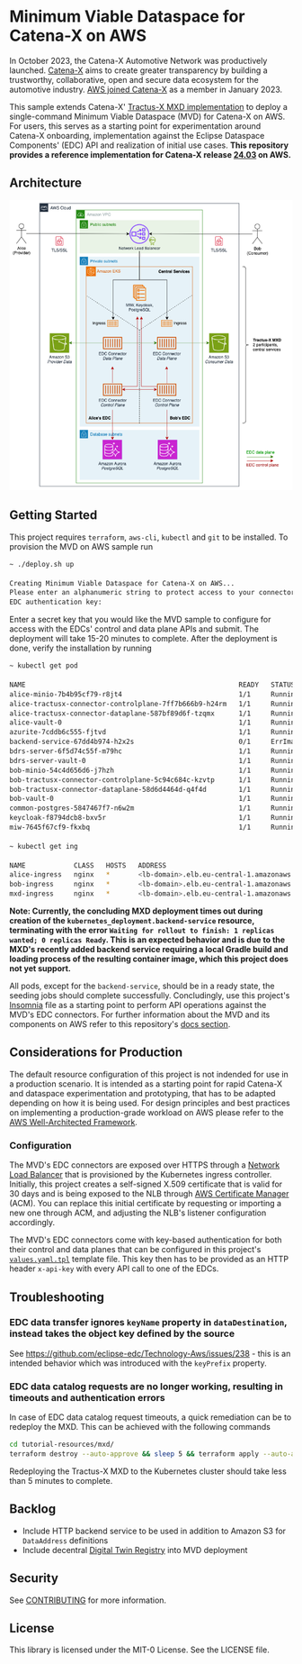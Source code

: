 # Minimum Viable Dataspace for Catena-X on AWS

In October 2023, the Catena-X Automotive Network was productively launched. [Catena-X](https://catena-x.net/) aims to create greater transparency by building a trustworthy, collaborative, open and secure data ecosystem for the automotive industry. [AWS joined Catena-X](https://aws.amazon.com/blogs/industries/aws-joins-catena-x/) as a member in January 2023.

This sample extends Catena-X' [Tractus-X MXD implementation](https://github.com/eclipse-tractusx/tutorial-resources/tree/main/mxd) to deploy a single-command Minimum Viable Dataspace (MVD) for Catena-X on AWS. For users, this serves as a starting point for experimentation around Catena-X onboarding, implementation against the Eclipse Dataspace Components' (EDC) API and realization of initial use cases. **This repository provides a reference implementation for Catena-X release [24.03](https://github.com/eclipse-tractusx/tractus-x-release/blob/main/CHANGELOG.md#2403---2024-03-08) on AWS.**

## Architecture

![architecture diagram](img/mvd-for-catenax.png)

## Getting Started

This project requires `terraform`, `aws-cli`, `kubectl` and `git` to be installed. To provision the MVD on AWS sample run

```bash
~ ./deploy.sh up

Creating Minimum Viable Dataspace for Catena-X on AWS...
Please enter an alphanumeric string to protect access to your connector APIs.
EDC authentication key:
```

Enter a secret key that you would like the MVD sample to configure for access with the EDCs' control and data plane APIs and submit.
The deployment will take 15-20 minutes to complete. After the deployment is done, verify the installation by running

```bash
~ kubectl get pod

NAME                                                     READY   STATUS              RESTARTS   AGE
alice-minio-7b4b95cf79-r8jt4                             1/1     Running             0          7m13s
alice-tractusx-connector-controlplane-7ff7b666b9-h24rm   1/1     Running             0          5m2s
alice-tractusx-connector-dataplane-587bf89d6f-tzqmx      1/1     Running             0          5m2s
alice-vault-0                                            1/1     Running             0          5m2s
azurite-7cddb6c555-fjtvd                                 1/1     Running             0          7m29s
backend-service-67dd4b974-h2x2s                          0/1     ErrImageNeverPull   0          7m13s
bdrs-server-6f5d74c55f-m79hc                             1/1     Running             0          7m9s
bdrs-server-vault-0                                      1/1     Running             0          7m9s
bob-minio-54c4d656d6-j7hzh                               1/1     Running             0          7m13s
bob-tractusx-connector-controlplane-5c94c684c-kzvtp      1/1     Running             0          5m1s
bob-tractusx-connector-dataplane-58d6d4464d-q4f4d        1/1     Running             0          5m1s
bob-vault-0                                              1/1     Running             0          5m1s
common-postgres-5847467f7-n6w2m                          1/1     Running             0          7m29s
keycloak-f8794dcb8-bxv5r                                 1/1     Running             0          7m13s
miw-7645f67cf9-fkxbq                                     1/1     Running             0          7m13s

~ kubectl get ing

NAME            CLASS   HOSTS   ADDRESS                                      PORTS   AGE
alice-ingress   nginx   *       <lb-domain>.elb.eu-central-1.amazonaws.com   80      8m14s
bob-ingress     nginx   *       <lb-domain>.elb.eu-central-1.amazonaws.com   80      8m14s
mxd-ingress     nginx   *       <lb-domain>.elb.eu-central-1.amazonaws.com   80      6m7s
```

**Note: Currently, the concluding MXD deployment times out during creation of the `kubernetes_deployment.backend-service` resource, terminating with the error `Waiting for rollout to finish: 1 replicas wanted; 0 replicas Ready`. This is an expected behavior and is due to the MXD's recently added backend service requiring a local Gradle build and loading process of the resulting container image, which this project does not yet support.**

All pods, except for the `backend-service`, should be in a ready state, the seeding jobs should complete successfully. Concludingly, use this project's [Insomnia](https://github.com/aws-samples/minimum-viable-dataspace-for-catenax/tree/main/insomnia) file as a starting point to perform API operations against the MVD's EDC connectors. For further information about the MVD and its components on AWS refer to this repository's [docs section](https://github.com/aws-samples/minimum-viable-dataspace-for-catenax/tree/main/docs).

## Considerations for Production

The default resource configuration of this project is not indended for use in a production scenario. It is intended as a starting point for rapid Catena-X and dataspace experimentation and prototyping, that has to be adapted depending on how it is being used. For design principles and best practices on implementing a production-grade workload on AWS please refer to the [AWS Well-Architected Framework](https://docs.aws.amazon.com/wellarchitected/latest/framework/welcome.html).

### Configuration

The MVD's EDC connectors are exposed over HTTPS through a [Network Load Balancer](https://docs.aws.amazon.com/elasticloadbalancing/latest/network/introduction.html) that is provisioned by the Kubernetes ingress controller. Initially, this project creates a self-signed X.509 certificate that is valid for 30 days and is being exposed to the NLB through [AWS Certificate Manager](https://docs.aws.amazon.com/elasticloadbalancing/latest/network/create-tls-listener.html) (ACM). You can replace this initial certificate by requesting or importing a new one through ACM, and adjusting the NLB's listener configuration accordingly.

The MVD's EDC connectors come with key-based authentication for both their control and data planes that can be configured in this project's [`values.yaml.tpl`](https://github.com/aws-samples/minimum-viable-dataspace-for-catenax/blob/main/templates/values.yaml.tpl) template file. This key then has to be provided as an HTTP header `x-api-key` with every API call to one of the EDCs.

## Troubleshooting

### EDC data transfer ignores `keyName` property in `dataDestination`, instead takes the object key defined by the source

See https://github.com/eclipse-edc/Technology-Aws/issues/238 - this is an intended behavior which was introduced with the `keyPrefix` property.

### EDC data catalog requests are no longer working, resulting in timeouts and authentication errors

In case of EDC data catalog request timeouts, a quick remediation can be to redeploy the MXD. This can be achieved with the following commands

```bash
cd tutorial-resources/mxd/
terraform destroy --auto-approve && sleep 5 && terraform apply --auto-approve
```

Redeploying the Tractus-X MXD to the Kubernetes cluster should take less than 5 minutes to complete.

## Backlog

* Include HTTP backend service to be used in addition to Amazon S3 for `DataAddress` definitions
* Include decentral [Digital Twin Registry](https://github.com/eclipse-tractusx/tutorial-resources/issues/50) into MVD deployment

## Security

See [CONTRIBUTING](CONTRIBUTING.md#security-issue-notifications) for more information.

## License

This library is licensed under the MIT-0 License. See the LICENSE file.
